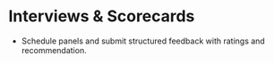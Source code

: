 # Interviews & Scorecards
- Schedule panels and submit structured feedback with ratings and recommendation.
